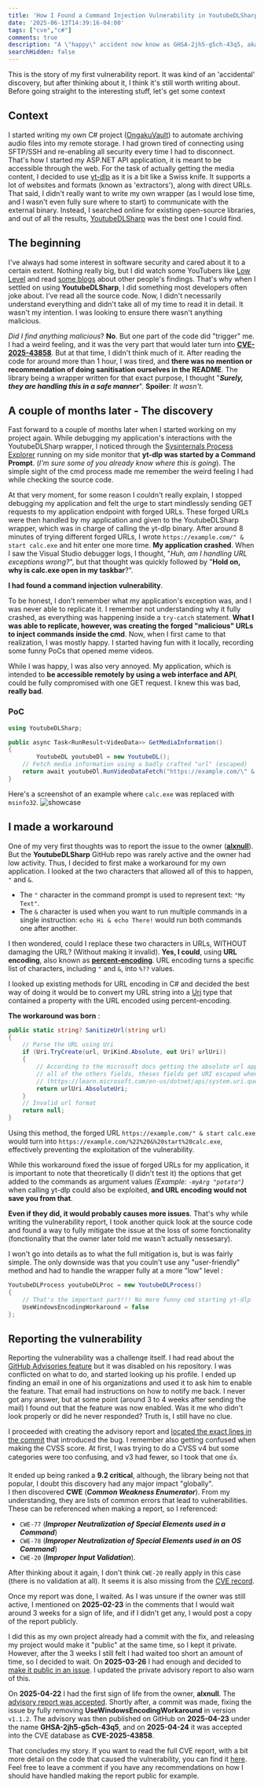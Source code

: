 ```yaml
---
title: 'How I Found a Command Injection Vulnerability in YoutubeDLSharp'
date: '2025-06-13T14:39:16-04:00'
tags: ["cve","c#"]
comments: true
description: "A \"happy\" accident now know as GHSA-2jh5-g5ch-43q5, aka CVE-2025-43858."
searchHidden: false
---
```

This is the story of my first vulnerability report. It was kind of an 'accidental' discovery, but after thinking about it, I think it's still worth writing about.
Before going straight to the interesting stuff, let's get some context
## Context
I started writing my own C# project ([OngakuVault](https://github.com/kitsumed/OngakuVault)) to automate archiving audio files into my remote storage. I had grown tired of connecting using SFTP/SSH and re-enabling all security every time I had to disconnect. That's how I started my ASP.NET API application, it is meant to be accessible through the web. For the task of actually getting the media content, I decided to use [yt-dlp](https://github.com/yt-dlp/yt-dlp) as it is a bit like a Swiss knife. It supports a lot of websites and formats (known as 'extractors'), along with direct URLs. That said, I didn't really want to write my own wrapper (as I would lose time, and I wasn't even fully sure where to start) to communicate with the external binary. Instead, I searched online for existing open-source libraries, and out of all the results, [YoutubeDLSharp](https://github.com/Bluegrams/YoutubeDLSharp) was the best one I could find.

## The beginning
I've always had some interest in software security and cared about it to a certain extent. Nothing really big, but I did watch some YouTubers like [Low Level](https://www.youtube.com/@LowLevelTV) and read [some blogs](https://mksben.l0.cm/2020/10/discord-desktop-rce.html) about other people's findings. That's why when I settled on using **YoutubeDLSharp**, I did something most developers often joke about. I've read all the source code. Now, I didn't necessarily understand everything and didn't take all of my time to read it in detail. It wasn't my intention. I was looking to ensure there wasn't anything malicious.

*Did I find anything malicious*? **No**. But one part of the code did "trigger" me. I had a weird feeling, and it was the very part that would later turn into **[CVE-2025-43858](https://www.cve.org/CVERecord?id=CVE-2025-43858)**. But at that time, I didn't think much of it. After reading the code for around more than 1 hour, I was tired, and **there was no mention or recommendation of doing sanitisation ourselves in the README**. The library being a wrapper written for that exact purpose, I thought "***Surely, they are handling this in a safe manner***".
**Spoiler**: *It wasn't*.

## A couple of months later - The discovery
Fast forward to a couple of months later when I started working on my project again. While debugging my application's interactions with the YoutubeDLSharp wrapper, I noticed through the [Sysinternals Process Explorer](https://learn.microsoft.com/en-us/sysinternals/downloads/process-explorer) running on my side monitor that **yt-dlp was started by a Command Prompt**. (*I'm sure some of you already know where this is going*). The simple sight of the cmd process made me remember the weird feeling I had while checking the source code.

At that very moment, for some reason I couldn't really explain, I stopped debugging my application and felt the urge to start mindlessly sending GET requests to my application endpoint with forged URLs. These forged URLs were then handled by my application and given to the YoutubeDLSharp wrapper, which was in charge of calling the yt-dlp binary. After around 8 minutes of trying different forged URLs, I wrote `https://example.com/" & start calc.exe` and hit enter one more time. **My application crashed**. When I saw the Visual Studio debugger logs, I thought, "*Huh, am I handling URL exceptions wrong?*", but that thought was quickly followed by "**Hold on, why is calc.exe open in my taskbar**?".

**I had found a command injection vulnerability**.

To be honest, I don't remember what my application's exception was, and I was never able to replicate it. I remember not understanding why it fully crashed, as everything was happening inside a `try-catch` statement. **What I was able to replicate, however, was creating the forged "malicious" URLs to inject commands inside the cmd**. Now, when I first came to that realization, I was mostly happy. I started having fun with it locally, recording some funny PoCs that opened meme videos.

While I was happy, I was also very annoyed. My application, which is intended to **be accessible remotely by using a web interface and API**, could be fully compromised with one GET request. I knew this was bad, **really bad**.

### PoC
```c#
using YoutubeDLSharp;

public async Task<RunResult<VideoData>> GetMediaInformation()
{
        YoutubeDL youtubeDl = new YoutubeDL();
	// Fetch media information using a badly crafted "url" (escaped)
	return await youtubeDl.RunVideoDataFetch("https://example.com/\" & start calc.exe");
}
```
Here's a screenshot of an example where `calc.exe` was replaced with `msinfo32`.
![showcase](https://github.com/user-attachments/assets/d6f5513c-a69b-4cdd-9820-3f4d71b5c457)

## I made a workaround
One of my very first thoughts was to report the issue to the owner (**[alxnull](https://github.com/alxnull)**). But the **YoutubeDLSharp** GitHub repo was rarely active and the owner had low activity. Thus, I decided to first make a workaround for my own application. I looked at the two characters that allowed all of this to happen, `"` and `&`.

- The `"` character in the command prompt is used to represent text: `"My Text"`.  
- The `&` character is used when you want to run multiple commands in a single instruction: `echo Hi & echo There!` would run both commands one after another.

I then wondered, could I replace these two characters in URLs, WITHOUT damaging the URL? (Without making it invalid). **Yes, I could**, using **URL encoding**, also known as **[percent-encoding](https://en.wikipedia.org/wiki/Percent-encoding)**. URL encoding turns a specific list of characters, including `"` and `&`, into `%??` values.

I looked up existing methods for URL encoding in C# and decided the best way of doing it would be to convert my URL string into a [Uri](https://learn.microsoft.com/en-us/dotnet/api/system.uri?view=net-8.0) type that contained a property with the URL encoded using percent-encoding.

**The workaround was born** :
```c#
public static string? SanitizeUrl(string url)
{
	// Parse the URL using Uri
	if (Uri.TryCreate(url, UriKind.Absolute, out Uri? urlUri))
	{
		// According to the microsoft docs getting the absolute url append
		// all of the others fields, theses fields get URI escaped when you GET them
		// (https://learn.microsoft.com/en-us/dotnet/api/system.uri.query?view=net-8.0#remarks) 
		return urlUri.AbsoluteUri;
	}
	// Invalid url format
	return null;
}
```
Using this method, the forged URL `https://example.com/" & start calc.exe` would turn into `https://example.com/%22%20&%20start%20calc.exe`, effectively preventing the exploitation of the vulnerability.

While this workaround fixed the issue of forged URLs for my application, it is important to note that theoretically (I didn't test it) the options that get added to the commands as argument values *(Example: `-myArg "potato"`)* when calling yt-dlp could also be exploited, **and URL encoding would not save you from that**.

**Even if they did, it would probably causes more issues**. That's why while writing the vulnerability report, I took another quick look at the source code and found a way to fully mitigate the issue at the loss of some fonctionality (fonctionality that the owner later told me wasn't actually nessesary).

I won't go into details as to what the full mitigation is, but is was fairly simple. The only downside was that you couln't use any "user-friendly" method and had to handle the wrapper fully at a more "low" level :
```c#
YoutubeDLProcess youtubeDLProc = new YoutubeDLProcess()
{
    // That's the important part!!! No more funny cmd starting yt-dlp
    UseWindowsEncodingWorkaround = false 
};
```

## Reporting the vulnerability
Reporting the vulnerability was a challenge itself. I had read about the [GitHub Advisories feature](https://docs.github.com/en/code-security/security-advisories/guidance-on-reporting-and-writing-information-about-vulnerabilities/privately-reporting-a-security-vulnerability) but it was disabled on his repository. I was conflicted on what to do, and started looking up his profile. I ended up finding an email in one of his organizations and used it to ask him to enable the feature. That email had instructions on how to notify me back. I never got any answer, but at some point (around 3 to 4 weeks after sending the mail) I found out that the feature was now enabled. Was it me who didn't look properly or did he never responded? Truth is, I still have no clue.

I proceeded with creating the advisory report and [located the exact lines in the commit](https://github.com/Bluegrams/YoutubeDLSharp/commit/fdf3256da18d0e2da4a2f33ad4a1b72ff8273a50#diff-8ec44b4ade6ce6ed38ebf7e765dc86c426984a18304cd1cd320bf92500133c88R107) that introduced the bug. I remember also getting confused when making the CVSS score. At first, I was trying to do a CVSS v4 but some categories were too confusing, and v3 had fewer, so I took that one 👍.

It ended up being ranked a **9.2 critical**, although, the library being not that popular, I doubt this discovery had any major impact "globally".  
I then discovered **CWE** (***Common Weakness Enumerator***). From my understanding, they are lists of common errors that lead to vulnerabilities. These can be referenced when making a report, so I referenced:
- `CWE-77` (***Improper Neutralization of Special Elements used in a Command***)
- `CWE-78` (***Improper Neutralization of Special Elements used in an OS Command***)
- `CWE-20` (***Improper Input Validation***).

After thinking about it again, I don't think `CWE-20` really apply in this case (there is no validation at all). It seems it is also missing from the [CVE record](https://www.cve.org/CVERecord?id=CVE-2025-43858).

Once my report was done, I waited. As I was unsure if the owner was still active, I mentioned on **2025-02-23** in the comments that I would wait around 3 weeks for a sign of life, and if I didn't get any, I would post a copy of the report publicly.

I did this as my own project already had a commit with the fix, and releasing my project would make it "public" at the same time, so I kept it private. However, after the 3 weeks I still felt I had waited too short an amount of time, so I decided to wait. On **2025-03-26** I had enough and decided to [make it public in an issue](https://github.com/Bluegrams/YoutubeDLSharp/issues/68). I updated the private advisory report to also warn of this.

On **2025-04-22** I had the first sign of life from the owner, **alxnull**. The [advisory report was accepted](https://github.com/Bluegrams/YoutubeDLSharp/issues/68#issuecomment-2822152155). Shortly after, a commit was made, fixing the issue by fully removing **UseWindowsEncodingWorkaround** in version ``v1.1.2``. The advisory was then published on GitHub on **2025-04-23** under the name **GHSA-2jh5-g5ch-43q5**, and on **2025-04-24** it was accepted into the CVE database as **CVE-2025-43858**.

That concludes my story. If you want to read the full CVE report, with a bit more detail on the code that caused the vulnerability, you can find it [here](https://github.com/advisories/GHSA-2jh5-g5ch-43q5). Feel free to leave a comment if you have any recommendations on how I should have handled making the report public for example.
